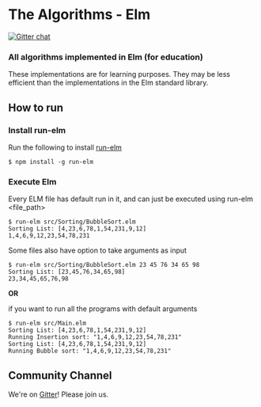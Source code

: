 # The Algorithms - Elm 

[![Gitter chat](https://badges.gitter.im/gitterHQ/gitter.png)](https://gitter.im/TheAlgorithms) &nbsp;

### All algorithms implemented in Elm (for education)

These implementations are for learning purposes. They may be less efficient than the implementations in the Elm standard library.

## How to run

### Install run-elm
Run the following to install [run-elm](https://github.com/jfairbank/run-elm)
```shell script
$ npm install -g run-elm
```

### Execute Elm

Every ELM file has default run in it, and can just be executed using run-elm <file_path>

```shell script
$ run-elm src/Sorting/BubbleSort.elm
Sorting List: [4,23,6,78,1,54,231,9,12]
1,4,6,9,12,23,54,78,231
```

Some files also have option to take arguments as input

```shell script
$ run-elm src/Sorting/BubbleSort.elm 23 45 76 34 65 98
Sorting List: [23,45,76,34,65,98]
23,34,45,65,76,98
```

**OR**

if you want to run all the programs with default arguments
```shell script
$ run-elm src/Main.elm
Sorting List: [4,23,6,78,1,54,231,9,12]
Running Insertion sort: "1,4,6,9,12,23,54,78,231"
Sorting List: [4,23,6,78,1,54,231,9,12]
Running Bubble sort: "1,4,6,9,12,23,54,78,231"
```

## Community Channel

We're on [Gitter](https://gitter.im/TheAlgorithms)! Please join us.

